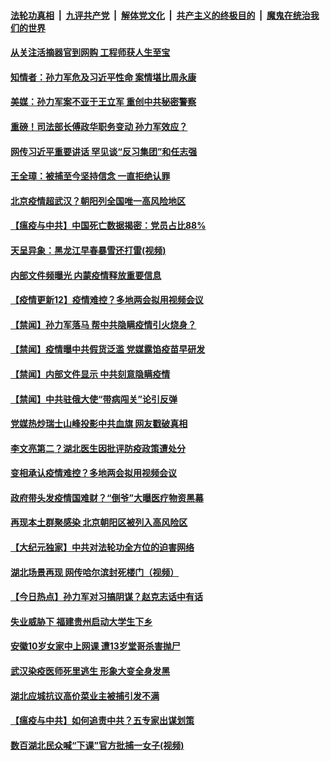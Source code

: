 

####  [法轮功真相](../../../../basic/blob/master/README.md?t=04211531) &nbsp;|&nbsp; [九评共产党](../../../../9ping.md/blob/master/README.md?t=04211531) &nbsp;|&nbsp; [解体党文化](../../../../jtdwh.md/blob/master/README.md?t=04211531)  &nbsp;|&nbsp; [共产主义的终极目的](../../../../gczydzjmd.md/blob/master/README.md?t=04211531) &nbsp;|&nbsp; [魔鬼在统治我们的世界](../../../../mgztzwmdsj.md/blob/master/README.md?t=04211531) 

#### [从关注活摘器官到网购 工程师获人生至宝](../pages/prog204/a102827937.md?t=04211531) 

#### [知情者：孙力军危及习近平性命 案情堪比周永康](../pages/prog204/a102827949.md?t=04211531) 

#### [美媒：孙力军案不亚于王立军 重创中共秘密警察](../pages/prog204/a102827852.md?t=04211531) 

#### [重磅！司法部长傅政华职务变动 孙力军效应？](../pages/prog204/a102827857.md?t=04211531) 

#### [网传习近平重要讲话 罕见谈“反习集团”和任志强](../pages/prog204/a102827820.md?t=04211531) 

#### [王全璋：被捕至今坚持信念 一直拒绝认罪](../pages/prog204/a102827826.md?t=04211531) 

#### [北京疫情超武汉？朝阳列全国唯一高风险地区](../pages/prog204/a102827804.md?t=04211531) 

#### [【瘟疫与中共】中国死亡数据揭密：党员占比88%](../pages/prog204/a102816683.md?t=04211531) 

#### [天呈异象：黑龙江早春暴雪还打雷(视频)](../pages/prog204/a102827789.md?t=04211531) 


#### [内部文件频曝光 内蒙疫情释放重要信息](../pages/prog204/a102827758.md?t=04211531) 

#### [【疫情更新12】疫情难控？多地两会拟用视频会议](../pages/prog204/a102826938.md?t=04211531) 

#### [【禁闻】孙力军落马 帮中共隐瞒疫情引火烧身？](../pages/prog204/a102827727.md?t=04211531) 

#### [【禁闻】疫情曝中共假货泛滥 党媒露馅疫苗早研发](../pages/prog204/a102827677.md?t=04211531) 

#### [【禁闻】内部文件显示 中共刻意隐瞒疫情](../pages/prog204/a102827641.md?t=04211531) 

#### [【禁闻】中共驻俄大使“带病闯关”论引反弹](../pages/prog204/a102827630.md?t=04211531) 

#### [党媒热炒瑞士山峰投影中共血旗 网友戳破真相](../pages/prog204/a102827585.md?t=04211531) 

#### [李文亮第二？湖北医生因批评防疫政策遭处分](../pages/prog204/a102827534.md?t=04211531) 

#### [变相承认疫情难控？多地两会拟用视频会议](../pages/prog204/a102827552.md?t=04211531) 

#### [政府带头发疫情国难财？“倒爷”大曝医疗物资黑幕](../pages/prog204/a102827518.md?t=04211531) 

#### [再现本土群聚感染 北京朝阳区被列入高风险区](../pages/prog204/a102827401.md?t=04211531) 

#### [【大纪元独家】中共对法轮功全方位的迫害网络](../pages/prog204/a102827409.md?t=04211531) 

#### [湖北场景再现 网传哈尔滨封死楼门（视频）](../pages/prog204/a102827388.md?t=04211531) 

#### [【今日热点】孙力军对习搞阴谋？赵克志话中有话](../pages/prog204/a102827258.md?t=04211531) 

#### [失业威胁下 福建贵州启动大学生下乡](../pages/prog204/a102827305.md?t=04211531) 

#### [安徽10岁女家中上网课 遭13岁堂哥杀害抛尸](../pages/prog204/a102827191.md?t=04211531) 

#### [武汉染疫医师死里逃生 形象大变全身发黑](../pages/prog204/a102827265.md?t=04211531) 

#### [湖北应城抗议高价菜业主被捕引发不满](../pages/prog204/a102827276.md?t=04211531) 

#### [【瘟疫与中共】如何追责中共？五专家出谋划策](../pages/prog204/a102827160.md?t=04211531) 

#### [数百湖北民众喊“下课”官方批捕一女子(视频)](../pages/prog204/a102827145.md?t=04211531) 

